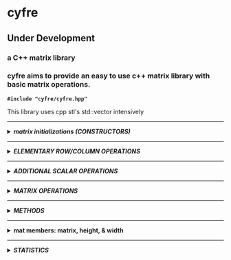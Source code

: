 # cyfre
## Under Development

### a C++ matrix library

### cyfre aims to provide an easy to use c++ matrix library with basic matrix operations.

**```#include "cyfre/cyfre.hpp"```**

This library uses cpp stl's std::vector intensively

--------------------------------------------------

<details>
<summary><b><i>matrix initializations (CONSTRUCTORS)</i></b></summary>
<br>

<!--=====================================================================================-->
<details>
<summary><b>cyfre::MATRIX_TYPES</b></summary>
<br>
  
  **defined** :
  ```c++
  enum TYPE {IDENTITY,NULLZERO,SCALAR};
  ```

  <br>

  **use :**
  *cyfre::TYPE*
  ex:
  ```c++
  cyfre::TYPE::NULLZERO // to select
  ```
</details>

<!--=====================================================================================-->
<details>
<summary><b>identity matrix</b></summary>
<br>
  
  **construct an identity matrix**

  ```c++
  cyfre::mat<int> mat_object(cyfre::TYPE::IDENTITY,3);  /*

  mat_object = [[1,0,0],
                [0,1,0],
                [0,0,1]]

  */
  ```

</details>

<!--=====================================================================================-->
<details>
<summary><b>scalar matrix</b></summary>
<br>
  
  **construct an scalar matrix**

  ```c++
  cyfre::mat<int> mat_object(cyfre::TYPE::SCALARMATRIX,3,7);  /*

  mat_object = [[7,0,0],
                [0,7,0],
                [0,0,7]]

  */
  ```

</details>

<!--=====================================================================================-->
<details>
<summary><b>zero/null matrix</b></summary>
<br>
  
  **construct an zero/null matrix**

  ```c++
  cyfre::mat<int> mat_object(cyfre::TYPE::NULLZERO,3);  /*

  mat_object = [[0,0,0],
                [0,0,0],
                [0,0,0]]

  */
  ```

</details>

<!--=====================================================================================-->
<details>
<summary><b>shaped matrix with initial value</b></summary>
<br>
  
  **construct an costum shaped matrix, with initial values**

  ```c++
  cyfre::mat<int> mat_object(1,3,5);  /*

  mat_object = [[5],
                [5],
                [5]]

  */
  ```

</details>

<!--=====================================================================================-->
<details>
<summary><b>shaped matrix with random values</b></summary>
<br>
  
  **ex. constructs a 4x5 matrix with random integer values ranging from 10-99**

  ```c++
  cyfre::mat<int> INT_MATRIX(4,5,cyfre::RANDOM::INTEGER,10,99);
  ```

  **ex. constructs a 3x3 matrix with random real values ranging from 0.0-1.0**

  ```c++
  cyfre::mat<double> FLOAT_MATRIX(4,5,cyfre::RANDOM::REAL,0,1);
  ```

</details>

<!--=====================================================================================-->
<details>
<summary><b>defined matrix (row)</b></summary>
<br>
  
  **construct and define a matrix**

  ```c++
  cyfre::mat<int> mat_object({5,10,15,20,25});

  // mat_object = [[5,10,15,20,25]] <-- (1x5 matrix)
  ```

</details>

<!--=====================================================================================-->
<details>
<summary><b>defined matrix (2D)</b></summary>
<br>
  
  **construct and define a matrix**

  ```c++
  cyfre::mat<int> mat_object({
    {1,2,3},
    {4,5,6},
    {7,8,9}
  });

  /*
    mat_object = [[1,2,3],
                  [4,5,6],
                  [7,8,9]]
  */
  ```

</details>

<!--=====================================================================================-->
<details>
<summary><b>read matrix from a txt file</b></summary>
<br>

  *matrix1.txt*

  ```txt
  23 12 53 34 23
  33 77 53 90 28
  87 26 11 24 31
  84 32 73 64 26
  77 88 45 97 86
  ```

  ```c++
  cyfre::mat<int> mat_object("matrix1.txt",' ');  /*

  mat_object = [
    [23,12,53,34,23]
    [33,77,53,90,28]
    [87,26,11,24,31]
    [84,32,73,64,26]
    [77,88,45,97,86]
  ]

  */
  ```

</details>

</details>

--------------------------------------------------

<details>
<summary><b><i>ELEMENTARY ROW/COLUMN OPERATIONS</i></b></summary>
<br>

**ROWS**
- row_swap(size_t,size_t)
- row_scale(S,size_t)
- row_scale(S,size_t,size_t)

**COLUMNS**
- column_swap(size_t,size_t)
- column_scale(S,size_t)
- column_scale(S,size_t,size_t)

<!--=====================================================================================-->
<details>
<summary><b>swaping rows/columns</b></summary>
<br>

**row_swap(row1,row2)**

```c++
cyfre::mat<int> mat_object({
  {1,2,3},
  {4,5,6},
  {7,8,9}
});

mat_object.row_swap(1,2);  /*

mat_object = [[ 1, 2, 3],
              [ 7, 8, 9],
              [ 4, 5, 6]]

*/
```
</details>

<!--=====================================================================================-->
<details>
<summary><b>scaling rows/columns</b></summary>
<br>

**row_scale(scalar_value,row_to_scale)**

```c++
cyfre::mat<int> mat_object({
  {1,2,3},
  {4,5,6},
  {7,8,9}
});

mat_object.row_scale(5,0);  /*

mat_object = [[ 5,10,15],
              [ 4, 5, 6],
              [ 7, 8, 9]]

*/
```
</details>

<!--=====================================================================================-->
<details>
<summary><b>scale a row/column then add the products to another row</b></summary>
<br>

**row_scale(scalar_value,row_to_scale,base_row)**

```c++
cyfre::mat<int> mat_object({
  {1,2,3},
  {4,5,6},
  {0,0,0}
});

mat_object.row_scale(7,0,2);  /*

mat_object = [[ 1, 2, 3],
              [ 4, 5, 6],
              [ 7,14,21]]

*/
```
</details>

</details>

--------------------------------------------------

<details>
<summary><b><i>ADDITIONAL SCALAR OPERATIONS</i></b></summary>
<br>

<!--=====================================================================================-->
<details>
<summary><b>selecting a scalar operation</b></summary>
<br>
  
  **defined** :
  ```c++
  cyfre::SCALAR_OPERATIONS{ADD,SUB,MUL,DIV}
  ```

  <br>

  **use :**
  *cyfre::SCALAR_OPERATION* <br>
  ex:
  ```c++
  cyfre::ADD // to select addition
  ```

<!--=====================================================================================-->
</details>

<details>
<summary><b>matrix scalar operation</b></summary>
<br>

**returns a copy scaled matrix of the original one**

```c++
cyfre::mat<int> mat_object({
  {1,2},
  {3,4}
});

cyfre::mat<int> a = mat_object+2;  /*

a = [[3,4],
     [5,6]]

NOTE : cyfre::mat<int> a = 2+mat_object;  <-- is also a valid expression

*/
```

</details>

<!--=====================================================================================-->
<details>
<summary><b>matrix scalar operation [self]</b></summary>
<br>

**scales all the elements of the matrix using a scalar value [changes the matrix itself]**

```c++
cyfre::mat<int> mat_object({
  {1,2},
  {3,4}
});

mat_object-=2;  /*

mat_object = [[-1,0],
              [ 1,2]]

*/
```

</details>

<!--=====================================================================================-->
<details>
<summary><b>row scalar operation</b></summary>
<br>

**scales all the elements of the row using a scalar value [changes the matrix itself]**

```c++
cyfre::mat<int> mat_object({
  {1,2},
  {3,4}
});

mat_object.scale_row(0,cyfre::MUL,2);  /*

mat_object = [[2,4],
              [3,4]]

*/
```

multiply all elements of the row '0' to 3, changes the original matrix

</details>

<!--=====================================================================================-->
<details>
<summary><b>column scalar operation</b></summary>
<br>

**scales all the elements of the column using a scalar value [changes the matrix itself]**

```c++
cyfre::mat<int> mat_object({
  {2,4},
  {6,8}
});

mat_object.scale_column(1,cyfre::DIV,2);  /*

mat_object = [[2,2],
              [6,4]]

*/
```

divides all elements of the column '1' to 2, changes the original matrix

</details>

<!--=====================================================================================-->
<details>
<summary><b>row to row operation</b></summary>
<br>

**scale a row using another row [changes the matrix itself]**

```c++
cyfre::mat<int> mat_object({
  {1,2,3},
  {4,5,6},
  {7,8,9}
});

mat_object.row_operation(1,cyfre::MUL,2);  /*

mat_object = [[ 1, 2, 3],
              [28,40,54],
              [ 7, 8, 9]]

*/
```
</details>

<!--=====================================================================================-->
<details>
<summary><b>column to column operation</b></summary>
<br>

**scale a column using another column [changes the matrix itself]**

```c++
cyfre::mat<int> mat_object({
  {1,2,3},
  {4,5,6},
  {7,8,9}
});

mat_object.column_operation(2,cyfre::DIV,3); /*

mat_object = [[ 1, 2, 1],
              [ 4, 4, 2],
              [ 7, 8, 3]]

*/
```
</details>

</details>

--------------------------------------------------

<details>
<summary><b><i>MATRIX OPERATIONS</i></b></summary>
<br>

<!--=====================================================================================-->
<details>
<summary><b>matrix addition</b></summary>
<br>

```c++
cyfre::mat<int> A({{ 1, 2, 3},
                   { 4, 5, 6}});

cyfre::mat<int> B({{-1,-2,-3},
                   {-4,-5,-6}});

cyfre::mat<int> C = A+B; /*

C = [[ 0, 0, 0],
     [ 0, 0, 0]]

*/
```
</details>

<!--=====================================================================================-->
<details>
<summary><b>matrix subtraction</b></summary>
<br>

```c++
cyfre::mat<int> A({{10, 1,33},
                   {44,50,12}});

cyfre::mat<int> B({{ 7,19, 5},
                   { 7, 6, 5}});

cyfre::mat<int> C = A-B; /*

C = [[ 3,-18,28],
     [37, 44, 7]]

*/
```
</details>

<!--=====================================================================================-->
<details>
<summary><b>matrix element-by-element division</b></summary>
<br>

```c++
cyfre::mat<int> A({{2,4,6},
                   {8,2,4}});

cyfre::mat<int> B({{1,4,3},
                   {2,2,1}});

cyfre::mat<int> C = A/B; /*

C = [[2,1,2],
     [4,1,4]]

*/
```
</details>

<!--=====================================================================================-->
<details>
<summary><b>hadamard product</b></summary>
<br>

```c++
cyfre::mat<int> A({{2,4,6},
                   {8,2,4}});

cyfre::mat<int> B({{1,4,3},
                   {2,2,1}});

cyfre::mat<int> C = cyfre::hadamard(A,B); /*

C = [[ 2,16,18],
     [16, 4, 4]]

*/

A.hadamard(B); /* faster in some cases because of direct operation on the A matrix

A = [[ 2,16,18],
     [16, 4, 4]]

*/
```
</details>

<!--=====================================================================================-->
<details>
<summary><b>multiplying matrices (dot product)</b></summary>
<br>

```c++
cyfre::mat<int> X({
  { 7,12,13},
  {14, 5,20},
  {66,42,-4}
});

cyfre::mat<int> W({{-3,4,56}});

cyfre::mat<int> Y = X*W;

// C = [[3731,2336,-183]]
```
</details>

</details>

--------------------------------------------------

<details>
<summary><b><i>METHODS</i></b></summary>
<br>

<!--=====================================================================================-->
<details>
<summary><b>Applying functions to all elements of the matrix</b></summary>
<br>

**.apply() is a shortcut method for applying a function to all elements of a matrix**

```c++

int square(int x) { return x*x; }

cyfre::mat<int> X({
  {23,12,53,34,23},
  {33,77,53,90,28},
  {87,26,11,24,31},
  {84,32,73,64,26},
  {77,88,45,97,86}
});

X.apply(square);  /*

X = [[529 144  2809 1156 529],
    [1089 5929 2809 8100 784],
    [7569 676  121  576  961],
    [7056 1024 5329 4096 676],
    [5929 7744 2025 9409 7396]]

*/
```
**NOTE:**
  - the function should only have one parameter
  - the function's return type, and parameter type should be the same as the matrix type

</details>

<!--=====================================================================================-->
<details>
<summary><b>sum of all elements</b></summary>
<br>

```c++
cyfre::mat<int> X({
  {1,2,3},
  {4,5,6},
  {7,8,9}
});

int sum = X.total();

// sum = 45

```
</details>

<!--=====================================================================================-->
<details>
<summary><b>sum of the main-diagonal</b></summary>
<br>

```c++
cyfre::mat<int> X({
  {1,2,3},
  {4,5,6},
  {7,8,9}
});

int diag_sum = X.trace();

// diag_sum = 15

```
</details>

<!--=====================================================================================-->
<details>
<summary><b>getting row/column as std::vector</b></summary>
<br>

```c++
cyfre::mat<int> plane({
  {1,2,3},
  {4,5,6},
  {7,8,9}
});

std::vector<int> x = plane.row(1);  
std::vector<int> y = plane.column(1);

/*

x = [4,5,6]
y = [2,5,8]

*/
```
</details>

<!--=====================================================================================-->
<details>
<summary><b>getting row/column as std::vector of std::iterators</b></summary>
<br>

- **you can modify values of rows and columns using a vector of iterator from a matrix**

```c++
cyfre::mat<int> P({
  { 30, 40, 42},
  { 10, 25, 90},
  {102, 88,150}
});

std::vector<typename std::vector<int>::iterator> xaxis = P.row_iterators_r(1);
std::vector<typename std::vector<int>::iterator> yaxis = P.column_iterators_r(1);

for(size_t i=0; i<3; ++i)
{
    *xaxis[i] = 1;
    *yaxis[i] = 1;
}   /*

X = [[30    1    42],
     [1     1     1],
     [102   1   150]]

*/

```

- *for vectors of const_iterator use the method below instead*

```c++
std::vector<typename std::vector<int>::const_iterator> xaxis = P.row_iterators(1);
std::vector<typename std::vector<int>::const_iterator> yaxis = P.column_iterators(1);
```

</details>

<!--=====================================================================================-->
<details>
<summary><b>Transpose of a Matrix</b></summary>
<br>

```c++
cyfre::mat<int> X({
  {1,2,3,4},
  {5,6,7,8},
});

X.transpose();

/*

X = [[1,5],
     [2,6],
     [3,7],
     [4,8]]

*/

```
</details>

<!--=====================================================================================-->
<details>
<summary><b>rasing a matrix to a certain power</b></summary>
<br>

```c++
cyfre::mat<int> X({
  { 7,12,13},
  {14, 5,20},
  {66,42,-4}
});


cyfre::mat<int> X_cubed = cyfre::power(X,3);  /*

X_cubed = [[32427  23838 25975],
           [37818  28389 38636],
           [128454 83358 17402]]

*/

cyfre::mat<int> X_squared = X;
X_squared.power(2); /*

X_squared = [[1047 666  239],
             [1488 1005 202],
             [786  702  1714]]

*/

```
</details>

<!--=====================================================================================-->
<details>
<summary><b>Determinant of a Matrix</b></summary>
<br>

```c++
cyfre::mat<long double> X({
  { 5, 10,-15,  20},
  {30,-35,-40, -45},
  {55, 60, 75, -80},
  {90, 95,100,-105}
});

long double determinant = cyfre::det(X);  /*

determiant = -720000

*/

```
</details>

<!--=====================================================================================-->
<details>
<summary><b>Inverse of a Matrix</b></summary>
<br>

```c++
cyfre::mat<long double> X({
  {23,12,53},
  {33,77,53},
  {87,26,11}
});

X.inv();  /* or  X = cyfre::inv(X);

X = [[0.00196078 -0.00460101 0.0127211],
     [-0.0156863 0.0160925 -0.00195709],
     [0.0215686 -0.00164691 -0.00507736]]

*/

```
</details>

<!--=====================================================================================-->
<details>
<summary><b>Echelon Forms (ref & rref)</b></summary>
<br>

**R***educe* **R***ow* **E***chelon* **F***orm*

```c++
cyfre::mat<int> X({
  {1,2,3,4},
  {5,6,7,8},
  {-2,3,-4,1}
});

X = cyfre::rref(X);

/* or

X.rref();

X = [[1 0 0 -1],
    [0 1 0 1],
    [0 0 1 1]]

*/
```

**R***ow* **E***echelon* **F***orm* : **```X.ref()```** *or* **```X = cyfre::ref(X)```**

</details>

</details>
  
--------------------------------------------------

<details>
<summary><b>mat members: matrix, height, & width</b></summary>
<br>

**operator(i,j)** - performs check of indices, terminates program if indices are out of range

**.matrix[i][j]** - direct access, no checks, faster way

```c++
  cyfre::mat<int> nums(
    {{1,2,3},
     {4,5,6},
     {7,8,9}
  });
  
  for(size_t i=0; i<nums.height; ++i)
  {
    for(size_t j=0; j<nums.width; ++j)
    {
      /* operator() */

      nums(i,j)*=2;
      std::cout<<nums(i,j)<<'\t';


      /* direct access

      nums.matrix[i][j]*=2;
      std::cout<<nums.matrix[i][j]<<'\t';

      */
    }
    std::cout<<'\n';
  }

```

**output :**
```
2       4       6
8       10      12
14      16      18
```
  
</details>

--------------------------------------------------

<details>
<summary><b><i>STATISTICS</i></b></summary>
<br>

<!--=====================================================================================-->
<details>
<summary><b>mean, median, mode</b></summary>
<br>

```c++
cyfre::mat<short> X({
  {7,2,4},
  {4,7,6},
  {7,4,9}
});

long double mean   = cyfre::sts::mean(X);
long double median = cyfre::sts::median(X);

std::pair<size_t,std::vector<short>> getmode = cyfre::sts::mode(X);

size_t numbers_of_modes  = getmode.second.size();
size_t modes_occurrence  = getmode.first;

std::vector<short> modes = getmode.second;

/*
  mean = 3.22222
  median = 7
  numbers_of_modes = 2
  modes_occurrence = 3
  modes = [7,4]
*/

```
</details>

<!--=====================================================================================-->
<details>
<summary><b>sum of squares, variance, standard deviation</b></summary>
<br>

```c++
cyfre::mat<short> X({7,2,4,3,9});

long double
  sum_of_square      = cyfre::sts::sofs(X,cyfre::SAMPLE),
  variance           = cyfre::sts::variance(X,cyfre::SAMPLE),
  standard_deviation = cyfre::sts::stddvn(X,cyfre::SAMPLE);;

/*
  sum_of_square = 34
  variance = 8.5
  standard_deviation = 2.91548

  for population use 'cyfre::POPULATION' instead
*/
```
</details>

</details>